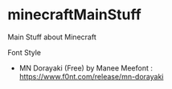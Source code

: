 # minecraftMainStuff
Main Stuff about Minecraft

Font Style
 - MN Dorayaki (Free) by Manee Meefont : https://www.f0nt.com/release/mn-dorayaki
